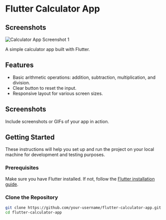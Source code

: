 # Flutter Calculator App

## Screenshots

![Calculator App Screenshot 1](![image](https://github.com/akbaralinabiev/Calculator-App-in-Flutter/assets/104593036/5c47ca0e-b557-434d-ad36-1d38706455e7)
)



A simple calculator app built with Flutter.

## Features

- Basic arithmetic operations: addition, subtraction, multiplication, and division.
- Clear button to reset the input.
- Responsive layout for various screen sizes.

## Screenshots

Include screenshots or GIFs of your app in action.

## Getting Started

These instructions will help you set up and run the project on your local machine for development and testing purposes.

### Prerequisites

Make sure you have Flutter installed. If not, follow the [Flutter installation guide](https://flutter.dev/docs/get-started/install).

### Clone the Repository

```bash
git clone https://github.com/your-username/flutter-calculator-app.git
cd flutter-calculator-app
